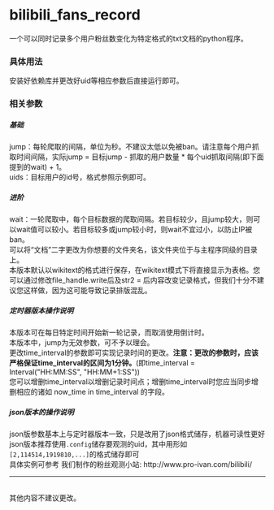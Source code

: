 # bilibili_fans_record
一个可以同时记录多个用户粉丝数变化为特定格式的txt文档的python程序。
<h3>具体用法</h3>
安装好依赖库并更改好uid等相应参数后直接运行即可。
<h3>相关参数</h3>
<h5>基础</h5>
jump：每轮爬取的间隔，单位为秒。不建议太低以免被ban。请注意每个用户抓取时间间隔，实际jump = 目标jump - 抓取的用户数量 * 每个uid抓取间隔(即下面提到的wait) + 1。<br>
uids：目标用户的id号，格式参照示例即可。<br>
<h5>进阶</h5>
wait：一轮爬取中，每个目标数据的爬取间隔。若目标较少，且jump较大，则可以wait值可以较小。若目标较多或jump较小时，则wait不宜过小，以防止IP被ban。<br>
可以将“文档”二字更改为你想要的文件夹名，该文件夹位于与主程序同级的目录上。<br>
本版本默认以wikitext的格式进行保存，在wikitext模式下将直接显示为表格。您可以通过修改file_handle.write后及str2 = 后内容改变记录格式，但我们十分不建议您这样做，因为这可能导致记录排版混乱。<br>
<h5>定时器版本操作说明</h5>
本版本可在每日特定时间开始新一轮记录，而取消使用倒计时。<br>
本版本中，jump为无效参数，可不予以理会。<br>
更改time_interval的参数即可实现记录时间的更改。<b>注意：更改的参数时，应该严格保证time_interval的区间为1分钟。</b>(即time_interval = Interval("HH:MM:SS", "HH:MM+1:SS"))<br>
您可以增删time_interval以增删记录时间点；增删time_interval时您应当同步增删相应的诸如 now_time in time_interval 的字段。<br>
<h5>json版本的操作说明</h5>
json版参数基本上与定时器版本一致，只是改用了json格式储存，机器可读性更好<br>
json版本推荐使用<code>.config</code>储存要观测的uid，其中用形如<code>[2,114514,1919810,...]</code>的格式储存即可<br>
具体实例可参考 我们制作的粉丝观测小站: http://www.pro-ivan.com/bilibili/
<hr><br>
其他内容不建议更改。
